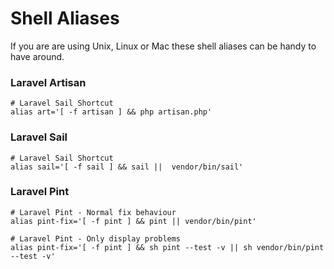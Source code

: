 # Shell Aliases

If you are are using Unix, Linux or Mac these shell aliases can be handy to have around.

### Laravel Artisan

```shell
# Laravel Sail Shortcut
alias art='[ -f artisan ] && php artisan.php'
```

### Laravel Sail

```shell
# Laravel Sail Shortcut
alias sail='[ -f sail ] && sail ||  vendor/bin/sail'
```

### Laravel Pint

```shell
# Laravel Pint - Normal fix behaviour
alias pint-fix='[ -f pint ] && pint || vendor/bin/pint'
```

```shell
# Laravel Pint - Only display problems
alias pint-fix='[ -f pint ] && sh pint --test -v || sh vendor/bin/pint --test -v'
```
